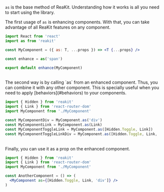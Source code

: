 `as` is the base method of ReaKit. Understanding how it works is all you need to start using the library.

The first usage of `as` is enhancing components. With that, you can take advantage of all ReaKit features on any component.

```jsx static
import React from 'react'
import as from 'reakit'

const MyComponent = ({ as: T, ...props }) => <T {...props} />

const enhance = as('span')

export default enhance(MyComponent)
```

<br />
The second way is by calling `as` from an enhanced component. Thus, you can combine it with any other component. This is specially useful when you need to apply [behaviors](#behaviors) to your components.

```jsx static
import { Hidden } from 'reakit'
import { Link } from 'react-router-dom'
import MyComponent from './MyComponent'

const MyComponentDiv = MyComponent.as('div')
const MyComponentLink = MyComponent.as(Link)
const MyComponentToggleLink = MyComponent.as([Hidden.Toggle, Link])
const MyComponentToggleLinkDiv = MyComponent.as([Hidden.Toggle, Link, 'div'])
```

<br />
Finally, you can use it as a prop on the enhanced component.

```jsx static
import { Hidden } from 'reakit'
import { Link } from 'react-router-dom'
import MyComponent from './MyComponent'

const AnotherComponent = () => (
  <MyComponent as={[Hidden.Toggle, Link, 'div']} />
)
```

